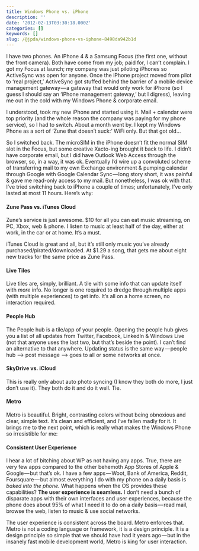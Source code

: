```yaml
---
title: Windows Phone vs. iPhone
description: ''
date: '2012-02-13T03:30:18.000Z'
categories: []
keywords: []
slug: /@jpda/windows-phone-vs-iphone-8498da942b1d
---
```


I have two phones. An iPhone 4 & a Samsung Focus (the first one, without the front camera). Both have come from my job; paid for, I can’t complain. I got my Focus at launch; my company was just piloting iPhones so ActiveSync was open for anyone. Once the iPhone project moved from pilot to ‘real project,’ ActiveSync got stuffed behind the barrier of a mobile device management gateway — a gateway that would only work for iPhone (so I guess I should say an ‘iPhone management gateway,’ but I digress), leaving me out in the cold with my Windows Phone & corporate email.

I understood, took my new iPhone and started using it. Mail + calendar were top priority (and the whole reason the company was paying for my phone service), so I had to switch. About a month went by. I kept my Windows Phone as a sort of ‘Zune that doesn’t suck:’ WiFi only. But that got old…

So I switched back. The microSIM in the iPhone doesn’t fit the normal SIM slot in the Focus, but some creative Xacto-ing brought it back to life. I didn’t have corporate email, but I did have Outlook Web Access through the browser, so, in a way, it was ok. Eventually I’d wire up a convoluted scheme of transferring mail to my own Exchange environment & pumping calendar through Google with Google Calendar Sync — long story short, it was painful & gave me read-only access to my mail. But nonetheless, I was ok with that. I’ve tried switching back to iPhone a couple of times; unfortunately, I’ve only lasted at most 11 hours. Here’s why:

#### Zune Pass vs. iTunes Cloud

Zune’s service is just awesome. $10 for all you can eat music streaming, on PC, Xbox, web & phone. I listen to music at least half of the day, either at work, in the car or at home. It’s a must.

iTunes Cloud is great and all, but it’s still only music you’ve already purchased/pirated/downloaded. At $1.29 a song, that gets me about eight new tracks for the same price as Zune Pass.

#### Live Tiles

Live tiles are, simply, brilliant. A tile with some info that can update itself with _more_ info. No longer is one required to dredge through multiple apps (with multiple experiences) to get info. It’s all on a home screen, no interaction required.

#### People Hub

The People hub is a tile/app of your people. Opening the people hub gives you a list of all updates from Twitter, Facebook, LinkedIn & Windows Live (not that anyone uses the last two, but that’s beside the point). I can’t find an alternative to that anywhere. Updating status is the same way — people hub –> post message –> goes to all or some networks at once.

#### SkyDrive vs. iCloud

This is really only about auto photo syncing (I know they both do more, I just don’t use it). They both do it and do it well. Tie.

#### Metro

Metro is beautiful. Bright, contrasting colors without being obnoxious and clear, simple text. It’s clean and efficient, and I’ve fallen madly for it. It brings me to the next point, which is really what makes the Windows Phone so irresistible for me:

#### Consistent User Experience

I hear a lot of bitching about WP as not having any apps. True, there are very few apps compared to the other behemoth App Stores of Apple & Google — but that’s ok. I have a few apps — Woot, Bank of America, Reddit, Foursquare — but almost everything I do with my phone on a daily basis is _baked into the phone._ What happens when the OS provides these capabilities? **The user experience is seamless.** I don’t need a bunch of disparate apps with their own interfaces and user experiences, because the phone does about 95% of what I need it to do on a daily basis — read mail, browse the web, listen to music & use social networks.

The user experience is consistent across the board. Metro enforces that. Metro is not a coding language or framework, it is a design principle. It is a design principle so simple that we should have had it years ago — but in the insanely fast mobile development world, Metro is king for user interaction.